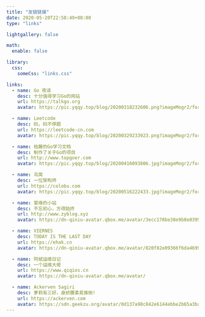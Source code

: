 ```yaml
---
title: "友链链接"
date: 2020-05-20T22:58:49+08:00
type: "links"

lightgallery: false

math:
  enable: false

library:
  css:
    someCss: "links.css"

links: 
  - name: Go 夜读
    desc: 十分值得学习Go的网站
    url: https://talkgo.org
    avatar: https://pic.yqqy.top/blog/20200318232606.png?imageMogr2/format/webp/interlace/1

  - name: Leetcode
    desc: 码，码不停题
    url: https://leetcode-cn.com
    avatar: https://pic.yqqy.top/blog/20200329233923.png?imageMogr2/format/webp/interlace/1

  - name: 枯藤的Go学习文档
    desc: 制作了关于Go的项目
    url: http://www.topgoer.com
    avatar: https://pic.yqqy.top/blog/20200416093806.jpg?imageMogr2/format/webp/interlace/1

  - name: 鸟窝
    desc: 一位架构师
    url: https://colobu.com
    avatar: https://pic.yqqy.top/blog/20200516222433.jpg?imageMogr2/format/webp/interlace/1

  - name: 絷缘的小站
    desc: 不忘初心，方得始终
    url: http://www.zyblog.xyz
    avatar: https://dn-qiniu-avatar.qbox.me/avatar/3ecc178be38e9b8e03958aaf0dd94682

  - name: VIERNES
    desc: TODAY IS THE LAST DAY
    url: https://ehak.cn
    avatar: https://dn-qiniu-avatar.qbox.me/avatar/820f82e09366f6da46996dc1443c83e3?size=500

  - name: 阿斌运维日记
    desc: 一个运维大佬
    url: https://www.qiqios.cn
    avatar: https://dn-qiniu-avatar.qbox.me/avatar/

  - name: Ackerven Sagiri
    desc: 萝莉有三好，身娇腰柔易推倒!
    url: https://ackerven.com
    avatar: https://sdn.geekzu.org/avatar/0d137a98c842e6144ebbe2b65a3ba2f7?s=96&amp;d=mm&amp;r=g
---
```


